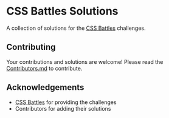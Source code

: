 # CSS Battles Solutions

A collection of solutions for the [CSS Battles](https://cssbattle.dev) challenges.

## Contributing

Your contributions and solutions are welcome! Please read the [Contributors.md](./Contributors.md) to contribute.

## Acknowledgements

- [CSS Battles](https://cssbattle.dev) for providing the challenges
- Contributors for adding their solutions
